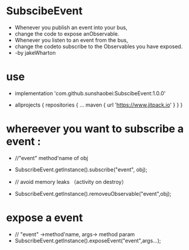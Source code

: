 # SubscibeEvent

* Whenever you publish an event into your bus,
 * change the code to expose anObservable.
 * Whenever you listen to an event from the bus,
 * change the codeto subscribe to the Observables you have exposed.
 * -by jakeWharton
 
 
 
 
 # use
 *  implementation 'com.github.sunshaobei:SubscibeEvent:1.0.0'
 
 
 *  allprojects {
		repositories {
			...
			maven { url 'https://www.jitpack.io' }
		}
	}
  
# whereever you want to subscribe a event :
  *  //"event"  method'name of obj
 *  SubscribeEvent.getInstance().subscribe("event", obj);
   
   
   *  // avoid memory leaks  （activity on destroy）
 *  SubscribeEvent.getInstance().removeuObservable("event",obj);
   # expose a event
  *  //  "event" ->method'name,   args-> method param
  * SubscribeEvent.getInstance().exposeEvent("event",args...);
  
